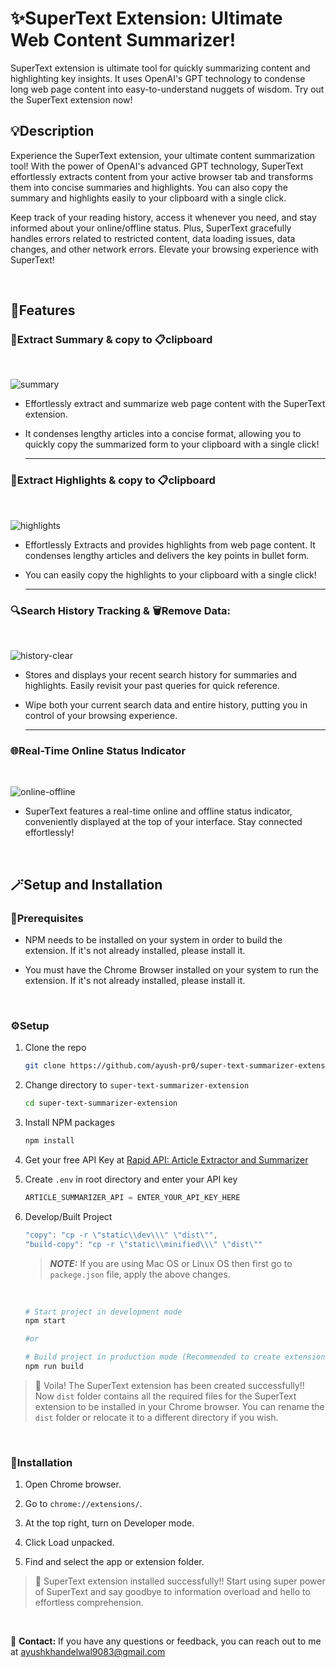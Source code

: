 # ✨SuperText Extension: Ultimate Web Content Summarizer!

SuperText extension is ultimate tool for quickly summarizing content and highlighting key insights. It uses OpenAI's GPT technology to condense long web page content into easy-to-understand nuggets of wisdom. Try out the SuperText extension now!

## 💡Description

Experience the SuperText extension, your ultimate content summarization tool! With the power of OpenAI's advanced GPT technology, SuperText effortlessly extracts content from your active browser tab and transforms them into concise summaries and highlights. You can also copy the summary and highlights easily to your clipboard with a single click.

Keep track of your reading history, access it whenever you need, and stay informed about your online/offline status. Plus, SuperText gracefully handles errors related to restricted content, data loading issues, data changes, and other network errors. Elevate your browsing experience with SuperText!

<br/>

## 🚀Features

### 📃Extract Summary & copy to 📋clipboard

   <br/>

![summary](public/summary.gif)

- Effortlessly extract and summarize web page content with the SuperText extension.
- It condenses lengthy articles into a concise format, allowing you to quickly copy the summarized form to your clipboard with a single click!

   <hr/>

### 🔦Extract Highlights & copy to 📋clipboard

   <br/>

![highlights](public/highlights.gif)

- Effortlessly Extracts and provides highlights from web page content. It condenses lengthy articles and delivers the key points in bullet form.
- You can easily copy the highlights to your clipboard with a single click!

   <hr/>

### 🔍Search History Tracking & 🗑️Remove Data:

   <br/>

![history-clear](public/history_clear.gif)

- Stores and displays your recent search history for summaries and highlights. Easily revisit your past queries for quick reference.
- Wipe both your current search data and entire history, putting you in control of your browsing experience.

   <hr/>

### 🌐Real-Time Online Status Indicator

   <br/>

![online-offline](public/online_offline.gif)

- SuperText features a real-time online and offline status indicator, conveniently displayed at the top of your interface. Stay connected effortlessly!

   <br/>

## 🪄Setup and Installation

### 📌Prerequisites

- NPM needs to be installed on your system in order to build the extension. If it's not already installed, please install it.
- You must have the Chrome Browser installed on your system to run the extension. If it's not already installed, please install it.

   <br/>

### ⚙️Setup

1.  Clone the repo

    ```sh
    git clone https://github.com/ayush-pr0/super-text-summarizer-extension
    ```

2.  Change directory to `super-text-summarizer-extension`

    ```sh
    cd super-text-summarizer-extension
    ```

3.  Install NPM packages

    ```sh
    npm install
    ```

4.  Get your free API Key at [Rapid API: Article Extractor and Summarizer](https://rapidapi.com/restyler/api/article-extractor-and-summarizer)

5.  Create `.env` in root directory and enter your API key

    ```js
    ARTICLE_SUMMARIZER_API = ENTER_YOUR_API_KEY_HERE
    ```

6.  Develop/Built Project

    ```js
    "copy": "cp -r \"static\\dev\\\" \"dist\"",
    "build-copy": "cp -r \"static\\minified\\\" \"dist\""
    ```

    > **_NOTE:_** If you are using Mac OS or Linux OS then first go to `packege.json` file, apply the above changes.

    <br/>

    ```sh
    # Start project in development mode
    npm start

    #or

    # Build project in production mode (Recommended to create extension)
    npm run build
    ```

> 🎉 Voila! The SuperText extension has been created successfully!! Now `dist` folder contains all the required files for the SuperText extension to be installed in your Chrome browser. You can rename the `dist` folder or relocate it to a different directory if you wish.

   <br/>

### 🔧Installation

1.  Open Chrome browser.

2.  Go to `chrome://extensions/`.

3.  At the top right, turn on Developer mode.

4.  Click Load unpacked.

5.  Find and select the app or extension folder.

> 🎉 SuperText extension installed successfully!! Start using super power of SuperText and say goodbye to information overload and hello to effortless comprehension.

<br/>

📧 **Contact:** If you have any questions or feedback, you can reach out to me at ayushkhandelwal9083@gmail.com
